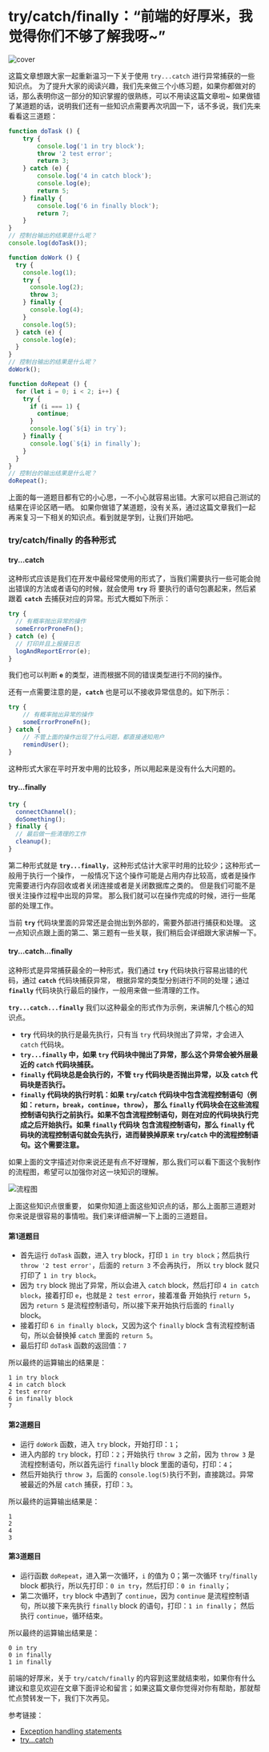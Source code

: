 # try/catch/finally：“前端的好厚米，我觉得你们不够了解我呀~”

![cover](./images/cover.png)

这篇文章想跟大家一起重新温习一下关于使用 `try...catch` 进行异常捕获的一些知识点。
为了提升大家的阅读兴趣，我们先来做三个小练习题，如果你都做对的话，那么表明你这一部分的知识掌握的很熟练，可以不用读这篇文章啦~
如果做错了某道题的话，说明我们还有一些知识点需要再次巩固一下，话不多说，我们先来看看这三道题：

```javascript
function doTask () {
    try {
        console.log('1 in try block');
        throw '2 test error';
        return 3;
    } catch (e) {
        console.log('4 in catch block');
        console.log(e);
        return 5;
    } finally {
        console.log('6 in finally block');
        return 7;
    }
}
// 控制台输出的结果是什么呢？
console.log(doTask());
```

```javascript
function doWork () {
  try {
    console.log(1);
    try {
      console.log(2);
      throw 3;
    } finally {
      console.log(4);
    }
    console.log(5);
  } catch (e) {
    console.log(e);
  }
}
// 控制台输出的结果是什么呢？
doWork();
```

```javascript
function doRepeat () {
  for (let i = 0; i < 2; i++) {
    try {
      if (i === 1) {
        continue;
      }
      console.log(`${i} in try`);
    } finally {
      console.log(`${i} in finally`);
    }
  }
}
// 控制台的输出结果是什么呢？
doRepeat();
```

上面的每一道题目都有它的小心思，一不小心就容易出错。大家可以把自己测试的结果在评论区晒一晒。
如果你做错了某道题，没有关系，通过这篇文章我们一起再来复习一下相关的知识点。看到就是学到，让我们开始吧。

### try/catch/finally 的各种形式

#### try...catch

这种形式应该是我们在开发中最经常使用的形式了，当我们需要执行一些可能会抛出错误的方法或者语句的时候，就会使用 **`try`** 将
要执行的语句包裹起来，然后紧跟着 **`catch`** 去捕获对应的异常。形式大概如下所示：

```javascript
try {
  // 有概率抛出异常的操作
  someErrorProneFn();
} catch (e) {
  // 打印并且上报接日志
  logAndReportError(e);
}
```

我们也可以判断 **`e`** 的类型，进而根据不同的错误类型进行不同的操作。

还有一点需要注意的是，**`catch`** 也是可以不接收异常信息的。如下所示：

```javascript
try {
    // 有概率抛出异常的操作
    someErrorProneFn();
} catch {
    // 不管上面的操作出现了什么问题，都直接通知用户
    remindUser();
}
```

这种形式大家在平时开发中用的比较多，所以用起来是没有什么大问题的。

#### try...finally

```javascript
try {
  connectChannel();
  doSomething();
} finally {
  // 最后做一些清理的工作
  cleanup();
}
```

第二种形式就是 **`try...finally`**，这种形式估计大家平时用的比较少；这种形式一般用于执行一个操作，
一般情况下这个操作可能是占用内存比较高，或者是操作完需要进行内存回收或者关闭连接或者是关闭数据库之类的。
但是我们可能不是很关注操作过程中出现的异常。 那么我们就可以在操作完成的时候，进行一些尾部的处理工作。

当前 **`try`** 代码块里面的异常还是会抛出到外部的，需要外部进行捕获和处理。
这一点知识点跟上面的第二、第三题有一些关联，我们稍后会详细跟大家讲解一下。


#### try...catch...finally

这种形式是异常捕获最全的一种形式，我们通过 **`try`** 代码块执行容易出错的代码，通过 **`catch`** 代码块捕获异常，
根据异常的类型分别进行不同的处理；通过 **`finally`** 代码块执行最后的操作，一般用来做一些清理的工作。

**`try...catch...finally`** 我们以这种最全的形式作为示例，来讲解几个核心的知识点。

+ **`try`** 代码块的执行是最先执行，只有当 `try` 代码块抛出了异常，才会进入 `catch` 代码块。
+ **`try...finally` 中，如果 `try` 代码块中抛出了异常，那么这个异常会被外层最近的 `catch` 代码块捕获。**
+ **`finally` 代码块总是会执行的，不管 `try` 代码块是否抛出异常，以及 `catch` 代码块是否执行。**
+ **`finally` 代码块的执行时机：如果 `try`/`catch` 代码块中包含流程控制语句（例如：`return`，`break`，`continue`，`throw`），
  那么 `finally` 代码块会在这些流程控制语句执行之前执行。如果不包含流程控制语句，则在对应的代码块执行完成之后开始执行。如果 `finally` 代码块
  包含流程控制语句，那么 `finally` 代码块的流程控制语句就会先执行，进而替换掉原来 `try`/`catch` 中的流程控制语句。这个需要注意。**

如果上面的文字描述对你来说还是有点不好理解，那么我们可以看下面这个我制作的流程图，希望可以加强你对这一块知识的理解。

![流程图](./images/1.png)

上面这些知识点很重要， 如果你知道上面这些知识点的话，那么上面那三道题对你来说是很容易的事情啦。我们来详细讲解一下上面的三道题目。

#### 第1道题目

+ 首先运行 `doTask` 函数，进入 `try` block，打印 `1 in try block`；然后执行 `throw '2 test error'`，后面的 `return 3` 不会再执行，
  所以 `try` block 就只打印了 `1 in try block`。
+ 因为 `try` block 抛出了异常，所以会进入 `catch` block，然后打印 `4 in catch block`，接着打印 `e`，也就是 `2 test error`，接着准备
  开始执行 `return 5`，因为 `return 5` 是流程控制语句，所以接下来开始执行后面的 `finally` block。
+ 接着打印 `6 in finally block`，又因为这个 `finally` block 含有流程控制语句，所以会替换掉 `catch` 里面的 `return 5`。
+ 最后打印 `doTask` 函数的返回值：`7`

所以最终的运算输出的结果是：

```
1 in try block
4 in catch block
2 test error
6 in finally block
7
```

#### 第2道题目

+ 运行 `doWork` 函数，进入 `try` block，开始打印：`1`；
+ 进入内部的 `try` block，打印：`2`；开始执行 `throw 3` 之前，因为 `throw 3` 是流程控制语句，所以首先运行 `finally` block 里面的语句，打印：`4`；
+ 然后开始执行 `throw 3`，后面的 `console.log(5)`执行不到，直接跳过。异常被最近的外层 `catch` 捕获，打印：`3`。

所以最终的运算输出结果是：

```
1
2
4
3
```

#### 第3道题目

+ 运行函数 `doRepeat`，进入第一次循环，`i` 的值为 0；第一次循环 `try`/`finally` block 都执行，所以先打印：`0 in try`，然后打印：`0 in finally`；
+ 第二次循环，`try` block 中遇到了 `continue`，因为 `continue` 是流程控制语句，所以接下来先执行 `finally` block 的语句，打印：`1 in finally`；
  然后执行 `continue`，循环结束。

所以最终的运算输出结果是：

```
0 in try
0 in finally
1 in finally
```

前端的好厚米，关于 `try/catch/finally` 的内容到这里就结束啦，如果你有什么建议和意见欢迎在文章下面评论和留言；如果这篇文章你觉得对你有帮助，那就帮忙点赞转发一下，我们下次再见。

参考链接：
+ [Exception handling statements](https://developer.mozilla.org/en-US/docs/Web/JavaScript/Guide/Control_flow_and_error_handling#exception_handling_statements)
+ [try...catch](https://developer.mozilla.org/en-US/docs/Web/JavaScript/Reference/Statements/try...catch)
